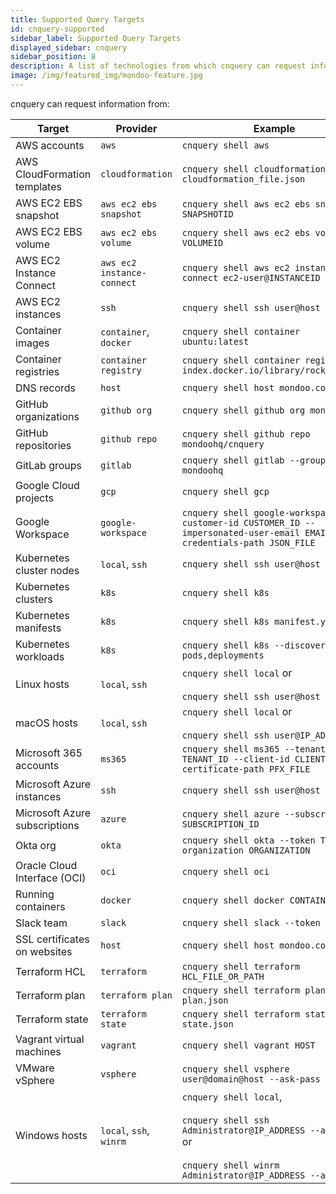 ```yaml
---
title: Supported Query Targets
id: cnquery-supported
sidebar_label: Supported Query Targets
displayed_sidebar: cnquery
sidebar_position: 8
description: A list of technologies from which cnquery can request information
image: /img/featured_img/mondoo-feature.jpg
---
```


cnquery can request information from:

| Target                        | Provider                   | Example                                                                                                                                                     |
| ----------------------------- | -------------------------- | ----------------------------------------------------------------------------------------------------------------------------------------------------------- |
| AWS accounts                  | `aws`                      | `cnquery shell aws`                                                                                                                                         |
| AWS CloudFormation templates | `cloudformation`           | `cnquery shell cloudformation cloudformation_file.json`                                                                                                     |
| AWS EC2 EBS snapshot          | `aws ec2 ebs snapshot`     | `cnquery shell aws ec2 ebs snapshot SNAPSHOTID`                                                                                                             |
| AWS EC2 EBS volume            | `aws ec2 ebs volume`       | `cnquery shell aws ec2 ebs volume VOLUMEID`                                                                                                                 |
| AWS EC2 Instance Connect      | `aws ec2 instance-connect` | `cnquery shell aws ec2 instance-connect ec2-user@INSTANCEID`                                                                                                |
| AWS EC2 instances             | `ssh`                      | `cnquery shell ssh user@host`                                                                                                                               |
| Container images              | `container`, `docker`      | `cnquery shell container ubuntu:latest`                                                                                                                     |
| Container registries          | `container registry`       | `cnquery shell container registry index.docker.io/library/rockylinux:8 `                                                                                    |
| DNS records                   | `host`                     | `cnquery shell host mondoo.com`                                                                                                                             |
| GitHub organizations          | `github org`               | `cnquery shell github org mondoohq`                                                                                                                         |
| GitHub repositories           | `github repo`              | `cnquery shell github repo mondoohq/cnquery`                                                                                                                |
| GitLab groups                 | `gitlab`                   | `cnquery shell gitlab --group mondoohq`                                                                                                                     |
| Google Cloud projects         | `gcp`                      | `cnquery shell gcp`                                                                                                                                         |
| Google Workspace              | `google-workspace`         | `cnquery shell google-workspace --customer-id CUSTOMER_ID --impersonated-user-email EMAIL --credentials-path JSON_FILE`                                     |
| Kubernetes cluster nodes      | `local`, `ssh`             | `cnquery shell ssh user@host`                                                                                                                               |
| Kubernetes clusters           | `k8s`                      | `cnquery shell k8s`                                                                                                                                         |
| Kubernetes manifests          | `k8s`                      | `cnquery shell k8s manifest.yaml `                                                                                                                          |
| Kubernetes workloads          | `k8s`                      | `cnquery shell k8s --discover pods,deployments`                                                                                                             |
| Linux hosts                   | `local`, `ssh`             | `cnquery shell local` or<br></br>`cnquery shell ssh user@host`                                                                                              |
| macOS hosts                   | `local`, `ssh`             | `cnquery shell local` or<br></br>`cnquery shell ssh user@IP_ADDRESS`                                                                                        |
| Microsoft 365 accounts        | `ms365`                    | `cnquery shell ms365 --tenant-id TENANT_ID --client-id CLIENT_ID --certificate-path PFX_FILE`                                                               |
| Microsoft Azure instances     | `ssh`                      | `cnquery shell ssh user@host`                                                                                                                               |
| Microsoft Azure subscriptions | `azure`                    | `cnquery shell azure --subscription SUBSCRIPTION_ID`                                                                                                        |
| Okta org                      | `okta`                     | `cnquery shell okta --token TOKEN --organization ORGANIZATION`                                                                                              |
| Oracle Cloud Interface (OCI)  | `oci`                      | `cnquery shell oci`                                                                                                                                         |
| Running containers            | `docker`                   | `cnquery shell docker CONTAINER_ID`                                                                                                                         |
| Slack team                    | `slack`                    | `cnquery shell slack --token TOKEN`                                                                                                                         |
| SSL certificates on websites  | `host`                     | `cnquery shell host mondoo.com`                                                                                                                             |
| Terraform HCL                 | `terraform`                | `cnquery shell terraform HCL_FILE_OR_PATH`                                                                                                                  |
| Terraform plan                | `terraform plan`           | `cnquery shell terraform plan plan.json`                                                                                                                    |
| Terraform state               | `terraform state`          | `cnquery shell terraform state state.json`                                                                                                                  |
| Vagrant virtual machines      | `vagrant`                  | `cnquery shell vagrant HOST`                                                                                                                                |
| VMware vSphere                | `vsphere`                  | `cnquery shell vsphere user@domain@host --ask-pass`                                                                                                         |
| Windows hosts                 | `local`, `ssh`, `winrm`    | `cnquery shell local`,<br></br>`cnquery shell ssh Administrator@IP_ADDRESS --ask-pass` or<br></br>`cnquery shell winrm Administrator@IP_ADDRESS --ask-pass` |
